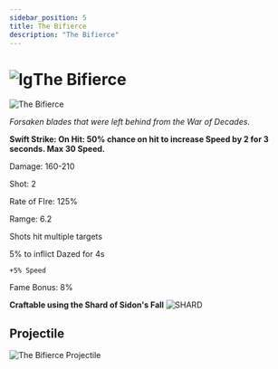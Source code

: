 ```yaml
---
sidebar_position: 5
title: The Bifierce
description: "The Bifierce"
---
```


# ![lg](https://cdn.discordapp.com/attachments/1026159786313650256/1045193424116133948/Legendary_Bag.png)The Bifierce

![The Bifierce](https://vwiki.valorserver.com/api/item/picture/The%20Bifierce)

<i>Forsaken blades that were left behind from the War of Decades.</i>

**Swift Strike: On Hit: 50% chance on hit to increase Speed by 2 for 3 seconds. Max 30 Speed.**

Damage: 160-210

Shot: 2 

Rate of FIre: 125%

Ramge: 6.2

Shots hit multiple targets

5% to inflict Dazed for 4s

    +5% Speed
    
Fame Bonus: 8%

**Craftable using the Shard of Sidon's Fall** ![SHARD](https://cdn.discordapp.com/attachments/1107378591026655272/1108669059056287755/image.png)

## Projectile

![The Bifierce Projectile](https://cdn.discordapp.com/attachments/1160376179996496013/1170801850505756732/bifierce.gif?ex=6591bc31&is=657f4731&hm=1e9ed189bd095788b94693f58c9f0bf614c1ac59438d471973f18ad824a84d83&)
